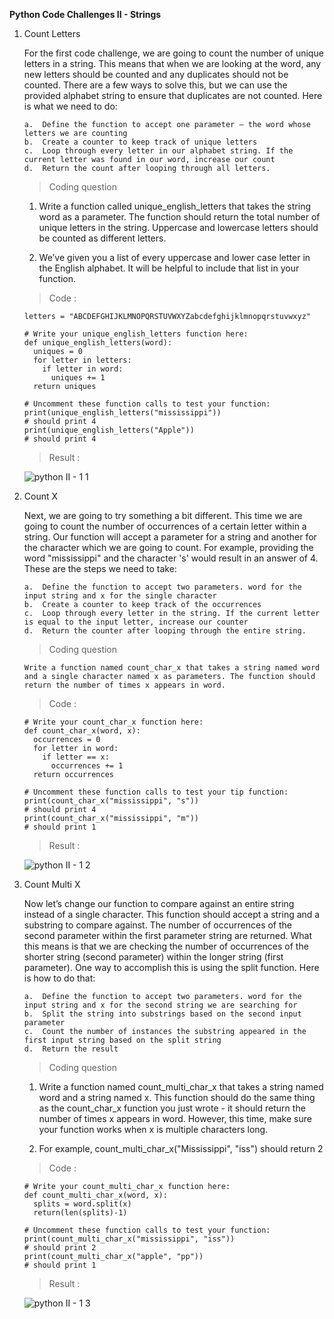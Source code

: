 **Python Code Challenges II - Strings**

1.  Count Letters

    For the first code challenge, we are going to count the number of unique letters in a string. This means that when we are looking at the word, any new letters should be counted and any duplicates should not be counted. There are a few ways to solve this, but we can use the provided alphabet string to ensure that duplicates are not counted. Here is what we need to do:

        a.  Define the function to accept one parameter — the word whose letters we are counting
        b.  Create a counter to keep track of unique letters
        c.  Loop through every letter in our alphabet string. If the current letter was found in our word, increase our count
        d.  Return the count after looping through all letters.

    >   Coding question

    1.  Write a function called unique_english_letters that takes the string word as a parameter. The function should return the total number of unique letters in the string. Uppercase and lowercase letters should be counted as different letters.

    2.  We’ve given you a list of every uppercase and lower case letter in the English alphabet. It will be helpful to include that list in your function.

    >   Code    :

        letters = "ABCDEFGHIJKLMNOPQRSTUVWXYZabcdefghijklmnopqrstuvwxyz"
        
        # Write your unique_english_letters function here:
        def unique_english_letters(word):
          uniques = 0
          for letter in letters:
            if letter in word:
              uniques += 1
          return uniques

        # Uncomment these function calls to test your function:
        print(unique_english_letters("mississippi"))
        # should print 4
        print(unique_english_letters("Apple"))
        # should print 4

    >   Result  :

    ![python II - 1 1](https://user-images.githubusercontent.com/74751990/201520487-629fdf9d-f8b2-4f90-9240-9fddad6228f5.jpg)

2.  Count X

    Next, we are going to try something a bit different. This time we are going to count the number of occurrences of a certain letter within a string. Our function will accept a parameter for a string and another for the character which we are going to count. For example, providing the word "mississippi" and the character 's' would result in an answer of 4. These are the steps we need to take:

        a.  Define the function to accept two parameters. word for the input string and x for the single character
        b.  Create a counter to keep track of the occurrences
        c.  Loop through every letter in the string. If the current letter is equal to the input letter, increase our counter
        d.  Return the counter after looping through the entire string.

    >   Coding question

        Write a function named count_char_x that takes a string named word and a single character named x as parameters. The function should return the number of times x appears in word.
    
    >   Code    :

        # Write your count_char_x function here:
        def count_char_x(word, x):
          occurrences = 0
          for letter in word:
            if letter == x:
              occurrences += 1
          return occurrences

        # Uncomment these function calls to test your tip function:
        print(count_char_x("mississippi", "s"))
        # should print 4
        print(count_char_x("mississippi", "m"))
        # should print 1

    >   Result  :

    ![python II - 1 2](https://user-images.githubusercontent.com/74751990/201572796-2b3801ce-cd5d-43a3-a507-a29a45ac6044.jpg)

3.  Count Multi X

    Now let’s change our function to compare against an entire string instead of a single character. This function should accept a string and a substring to compare against. The number of occurrences of the second parameter within the first parameter string are returned. What this means is that we are checking the number of occurrences of the shorter string (second parameter) within the longer string (first parameter). One way to accomplish this is using the split function. Here is how to do that:

        a.  Define the function to accept two parameters. word for the input string and x for the second string we are searching for
        b.  Split the string into substrings based on the second input parameter
        c.  Count the number of instances the substring appeared in the first input string based on the split string
        d.  Return the result

    >   Coding question

    1.  Write a function named count_multi_char_x that takes a string named word and a string named x. This function should do the same thing as the count_char_x function you just wrote - it should return the number of times x appears in word. However, this time, make sure your function works when x is multiple characters long.

    2.  For example, count_multi_char_x("Mississippi", "iss") should return 2

    >   Code    :

        # Write your count_multi_char_x function here:
        def count_multi_char_x(word, x):
          splits = word.split(x)
          return(len(splits)-1)

        # Uncomment these function calls to test your function:
        print(count_multi_char_x("mississippi", "iss"))
        # should print 2
        print(count_multi_char_x("apple", "pp"))
        # should print 1

    >   Result  :

    ![python II - 1 3](https://user-images.githubusercontent.com/74751990/201574099-9777a5bb-9abf-4e9b-818f-2c282166b801.jpg)




